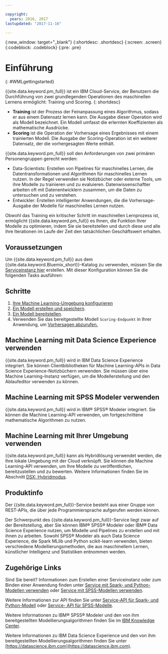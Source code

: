 ```yaml
---

copyright:
  years: 2016, 2017
lastupdated: "2017-11-16"

---
```


<!-- Common attributes used in the template are defined as follows: -->
{:new_window: target="_blank"}
{:shortdesc: .shortdesc}
{:screen: .screen}
{:codeblock: .codeblock}
{:pre: .pre}

# Einführung
{: #WMLgettingstarted}

{{site.data.keyword.pm_full}} ist ein IBM Cloud-Service, der Benutzern die Durchführung von zwei grundlegenden Operationen des maschinellen Lernens ermöglicht: Training und Scoring.
{: shortdesc}

- **Training** ist der Prozess der Feinanpassung eines Algorithmus, sodass er aus einem Datensatz lernen kann. Die Ausgabe dieser Operation wird als Modell bezeichnet. Ein Modell umfasst die erlernten Koeffizienten als mathematische Ausdrücke.
- **Scoring** ist die Operation der Vorhersage eines Ergebnisses mit einem trainierten Modell. Die Ausgabe der Scoring-Operation ist ein weiterer Datensatz, der die vorhergesagten Werte enthält.

{{site.data.keyword.pm_full}} soll den Anforderungen von zwei primären Personengruppen gerecht werden:

- Data-Scientists: Erstellen von Pipelines für maschinelles Lernen, die Datentransformationen und Algorithmen für maschinelles Lernen nutzen. In der Regel verwenden sie Notizbücher oder externe Tools, um ihre Modelle zu trainieren und zu evaluieren. Datenwissenschaftler arbeiten oft mit Datenentwicklern zusammen, um die Daten zu untersuchen und zu verstehen.
- Entwickler: Erstellen intelligenter Anwendungen, die die Vorhersage-Ausgabe der Modelle für maschinelles Lernen nutzen.

Obwohl das Training ein kritischer Schritt im maschinellen Lernprozess ist, ermöglicht {{site.data.keyword.pm_full}} es Ihnen, die Funktion Ihrer Modelle zu optimieren, indem Sie sie bereitstellen und durch diese und alle ihre Iterationen im Laufe der Zeit den tatsächlichen Geschäftswert erhalten.

## Voraussetzungen

Um {{site.data.keyword.pm_full}} aus dem {{site.data.keyword.Bluemix_short}}-Katalog zu verwenden, müssen Sie die [Serviceinstanz hier](https://console.bluemix.net/catalog/services/ibm-watson-machine-learning/) erstellen. Mit dieser Konfiguration können Sie die folgenden Tasks ausführen:

## Schritte

1. [Ihre Machine Learning-Umgebung konfigurieren](ml_getting_access.html)
1. [Ein Modell erstellen und speichern](pm_custom_models.html).
2. [Ein Modell bereitstellen](pm_service_api_spark_online.html).
3. Verwenden Sie das bereitgestellte Modell `Scoring-Endpunkt` in Ihrer Anwendung, um [Vorhersagen abzurufen.](pm_service_api_spark_building.html)

## Machine Learning mit Data Science Experience verwenden

{{site.data.keyword.pm_full}} wird in IBM Data Science Experience integriert. Sie können Clientbibliotheken für Machine Learning-APIs in Data Science Experience-Notizbüchern verwenden. Sie müssen über eine Machine Learning-Instanz verfügen, um die Modellerstellung und den Ablaufeditor verwenden zu können.

## Machine Learning mit SPSS Modeler verwenden

{{site.data.keyword.pm_full}} wird in IBM® SPSS® Modeler integriert. Sie können die Machine Learning-API verwenden, um fortgeschrittene mathematische Algorithmen zu nutzen.


## Machine Learning mit Ihrer Umgebung verwenden

{{site.data.keyword.pm_full}} kann als Hybridlösung verwendet werden, die Ihre lokale Umgebung mit der Cloud verknüpft. Sie können die Machine Learning-API verwenden, um Ihre Modelle zu veröffentlichen, bereitzustellen und zu bewerten. Weitere Informationen finden Sie im Abschnitt [DSX: Hybridmodus](https://medium.com/ibm-data-science-experience/dsx-hybrid-mode-91b580450c5b).

## Produktinfo

Der {{site.data.keyword.pm_full}}-Service besteht aus einer Gruppe von REST-APIs, die über jede Programmiersprache aufgerufen werden können.

Der Schwerpunkt des {{site.data.keyword.pm_full}}-Service liegt zwar auf der Bereitstellung, aber Sie können IBM® SPSS® Modeler oder IBM® Data Science Experience nutzen, um Modelle und Pipelines zu erstellen und mit ihnen zu arbeiten. Sowohl SPSS® Modeler als auch Data Science Experience, die Spark MLlib und Python scikit-learn verwenden, bieten verschiedene Modellierungsmethoden, die aus maschinellem Lernen, künstlicher Intelligenz und Statistiken entnommen werden.

## Zugehörige Links

Sind Sie bereit? Informationen zum Erstellen einer Serviceinstanz oder zum Binden einer Anwendung finden unter
[Service mit Spark- und Python-Modellen verwenden](using_pm_service_dsx.html) oder
[Service mit SPSS-Modellen verwenden](using_pm_service.html).

Weitere Informationen zur API finden Sie unter [Service-API für Spark- und Python-Modell](pm_service_api_spark.html) oder [Service-
API für SPSS-Modelle](pm_service_api_spss.html).

Weitere Informationen zu IBM® SPSS® Modeler und den von ihm bereitgestellten Modellierungsalgorithmen
finden Sie im [IBM Knowledge Center](https://www.ibm.com/support/knowledgecenter/SS3RA7).

Weitere Informationen zu IBM Data Science Experience und den von ihm bereitgestellten Modellierungsalgorithmen
finden Sie unter [https://datascience.ibm.com](https://datascience.ibm.com).
